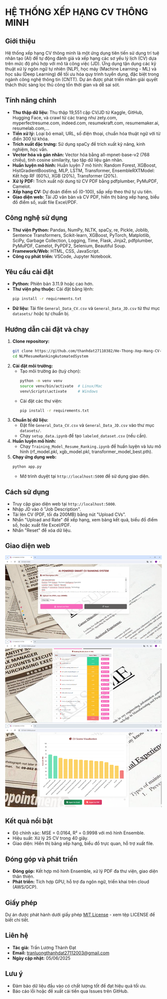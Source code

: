 # HỆ THỐNG XẾP HẠNG CV THÔNG MINH

## Giới thiệu
Hệ thống xếp hạng CV thông minh là một ứng dụng tiên tiến sử dụng trí tuệ nhân tạo (AI) để tự động đánh giá và xếp hạng các sơ yếu lý lịch (CV) dựa trên mức độ phù hợp với mô tả công việc (JD). Ứng dụng tận dụng các kỹ thuật xử lý ngôn ngữ tự nhiên (NLP), học máy (Machine Learning - ML) và học sâu (Deep Learning) để tối ưu hóa quy trình tuyển dụng, đặc biệt trong ngành công nghệ thông tin (CNTT). Dự án được phát triển nhằm giải quyết thách thức sàng lọc thủ công tốn thời gian và dễ sai sót.

## Tính năng chính
- **Thu thập dữ liệu:** Thu thập 19,551 cặp CV/JD từ Kaggle, GitHub, Hugging Face, và crawl từ các trang như zety.com, myperfectresume.com, indeed.com, resumekraft.com, resumemaker.ai, resumelab.com,...
- **Tiền xử lý:** Loại bỏ email, URL, số điện thoại, chuẩn hóa thuật ngữ với từ điển 300 từ khóa.
- **Trích xuất đặc trưng:** Sử dụng spaCy để trích xuất kỹ năng, kinh nghiệm, học vấn.
- **Vector hóa và gán nhãn:** Vector hóa bằng all-mpnet-base-v2 (768 chiều), tính cosine similarity, tạo tập dữ liệu gán nhãn.
- **Huấn luyện mô hình:** Huấn luyện 7 mô hình: Random Forest, XGBoost, HistGradientBoosting, MLP, LSTM, Transformer, EnsembleRXTModel: Kết hợp RF (60%), XGB (20%), Transformer (20%).
- **Xử lý PDF:** Trích xuất nội dung từ CV PDF bằng pdfplumber, PyMuPDF, Camelot.
- **Xếp hạng CV:** Dự đoán điểm số (0-100), sắp xếp theo thứ tự ưu tiên.
- **Giao diện web:** Tải JD văn bản và CV PDF, hiển thị bảng xếp hạng, biểu đồ điểm số, xuất file Excel/PDF.

## Công nghệ sử dụng
- **Thư viện Python:** Pandas, NumPy, NLTK, spaCy, re, Pickle, Joblib, Sentence Transformers,  Scikit-learn, XGBoost, PyTorch,  Matplotlib, SciPy, Garbage Collection, Logging,  Time, Flask, Jinja2, pdfplumber, PyMuPDF,  Camelot, PyPDF2, Selenium, Beautiful Soup.
- **Framework/Web:** HTML, CSS, JavaScript.
- **Công cụ phát triển:** VSCode, Jupyter Notebook.

## Yêu cầu cài đặt
- **Python:** Phiên bản 3.11.9 hoặc cao hơn.
- **Thư viện phụ thuộc:** Cài đặt bằng lệnh:
  ```bash
  pip install -r requirements.txt
  ```
- **Dữ liệu:** Tải file `General_Data_CV.csv` và `General_Data_JD.csv` từ thư mục `datasets/` hoặc tự chuẩn bị.

## Hướng dẫn cài đặt và chạy
1. **Clone repository:**
   ```bash
   git clone https://github.com/thanhdat27110382/He-Thong-Xep-Hang-CV-Thong-Minh.git
   cd NLPResumeRankingAutomatedSystem
   ```
2. **Cài đặt môi trường:**
   - Tạo môi trường ảo (tuỳ chọn):
     ```bash
     python -m venv venv
     source venv/bin/activate  # Linux/Mac
     venv\Scripts\activate     # Windows
     ```
   - Cài đặt các thư viện:
     ```bash
     pip install -r requirements.txt
     ```
3. **Chuẩn bị dữ liệu:**
   - Đặt file `General_Data_CV.csv` và `General_Data_JD.csv` vào thư mục `datasets/`.
   - Chạy `setup_data.ipynb` để tạo `labeled_dataset.csv` (nếu cần).
4. **Huấn luyện mô hình:**
   - Chạy `Training_Model_Resume_Ranking.ipynb` để huấn luyện và lưu mô hình (rf_model.pkl, xgb_model.pkl, transformer_model_best.pth).
5. **Chạy ứng dụng web:**
   ```bash
   python app.py
   ```
   - Mở trình duyệt tại `http://localhost:5000` để sử dụng giao diện.

## Cách sử dụng
- Truy cập giao diện web tại `http://localhost:5000`.
- Nhập JD vào ô "Job Description".
- Tải lên CV (PDF, tối đa 200MB) bằng nút "Upload CVs".
- Nhấn "Upload and Rate" để xếp hạng, xem bảng kết quả, biểu đồ điểm số, hoặc xuất file Excel/PDF.
- Nhấn "Reset" để xóa dữ liệu.

## Giao diện web
![Giao Diện chính](./images/giadien1.png)
![Bảng Kết Quả](./images/giaodien2.png)
![Biểu đồ điểm số và xuất file Excel, PDF](./images/giaodien3.png)

## Kết quả nổi bật
- Độ chính xác: MSE = 0.0164, R² = 0.9998 với mô hình Ensemble.
- Hiệu suất: Xử lý 25 CV trong 40 giây.
- Giao diện: Hiển thị bảng xếp hạng, biểu đồ trực quan, hỗ trợ xuất file.

## Đóng góp và phát triển
- **Đóng góp:** Kết hợp mô hình Ensemble, xử lý PDF đa thư viện, giao diện thân thiện.
- **Phát triển:** Tích hợp GPU, hỗ trợ đa ngôn ngữ, triển khai trên cloud (AWS/GCP).

## Giấy phép
Dự án được phát hành dưới giấy phép [MIT License](LICENSE) - xem tệp LICENSE để biết chi tiết.

## Liên hệ
- **Tác giả:** Trần Lương Thành Đạt
- **Email:** tranluongthanhdat27112003@gmail.com
- **Ngày cập nhật:** 05/06/2025

## Lưu ý
- Đảm bảo dữ liệu đầu vào có chất lượng tốt để đạt hiệu quả tối ưu.
- Báo cáo lỗi hoặc đề xuất cải tiến qua Issues trên GitHub.
